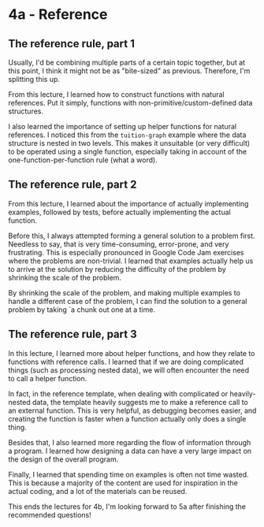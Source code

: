 # 4a - Reference

## The reference rule, part 1

Usually, I'd be combining multiple parts of a certain topic together, but at this point, I think it might not be as "bite-sized" as previous. Therefore, I'm splitting this up.

From this lecture, I learned how to construct functions with natural references. Put it simply, functions with non-primitive/custom-defined data structures. 

I also learned the importance of setting up helper functions for natural references. I noticed this from the `tuition-graph` example where the data structure is nested in two levels. This makes it unsuitable (or very difficult) to be operated using a single function, especially taking in account of the one-function-per-function rule (what a word).

## The reference rule, part 2

From this lecture, I learned about the importance of actually implementing examples, followed by tests, before actually implementing the actual function. 

Before this, I always attempted forming a general solution to a problem first. Needless to say, that is very time-consuming, error-prone, and very frustrating. This is especially pronounced in Google Code Jam exercises where the problems are non-trivial. I learned that examples actually help us to arrive at the solution by reducing the difficulty of the problem by shrinking the scale of the problem.

By shrinking the scale of the problem, and making multiple examples to handle a different case of the problem, I can find the solution to a general problem by taking `a chunk out one at a time.

## The reference rule, part 3

In this lecture, I learned more about helper functions, and how they relate to functions with reference calls. I learned that if we are doing complicated things (such as processing nested data), we will often encounter the need to call a helper function. 

In fact, in the reference template, when dealing with complicated or heavily-nested data, the template heavily suggests me to make a reference call to an external function. This is very helpful, as debugging becomes easier, and creating the function is faster when a function actually only does a single thing.

Besides that, I also learned more regarding the flow of information through a program. I learned how designing a data can have a very large impact on the design of the overall program.

Finally, I learned that spending time on examples is often not time wasted. This is because a majority of the content are used for inspiration in the actual coding, and a lot of the materials can be reused.

This ends the lectures for 4b, I'm looking forward to 5a after finishing the recommended questions!